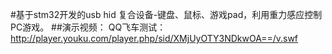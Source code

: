#基于stm32开发的usb hid 复合设备-键盘、鼠标、游戏pad，利用重力感应控制PC游戏。
##演示视频：
QQ飞车测试：http://player.youku.com/player.php/sid/XMjUyOTY3NDkwOA==/v.swf
